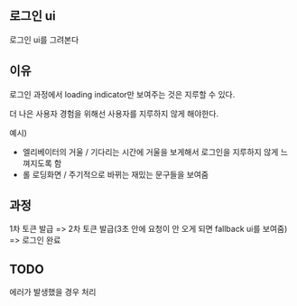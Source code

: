 ## 로그인 ui

로그인 ui를 그려본다

## 이유

로그인 과정에서 loading indicator만 보여주는 것은 지루할 수 있다.

더 나은 사용자 경험을 위해선 사용자를 지루하지 않게 해야한다.

예시)

- 엘리베이터의 거울 / 기다리는 시간에 거울을 보게해서 로그인을 지루하지 않게 느껴지도록 함
- 롤 로딩화면 / 주기적으로 바뀌는 재밌는 문구들을 보여줌

## 과정

1차 토큰 발급 => 2차 토큰 발급(3초 안에 요청이 안 오게 되면 fallback ui를 보여줌) => 로그인 완료

## TODO

에러가 발생했을 경우 처리
